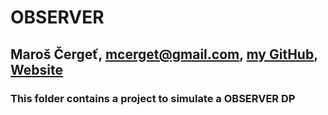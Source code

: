 # OBSERVER
## Maroš Čergeť, mcerget@gmail.com, [my GitHub](github.com/cergina), [Website](cergina.github.io)

### This folder contains a project to simulate a OBSERVER DP
